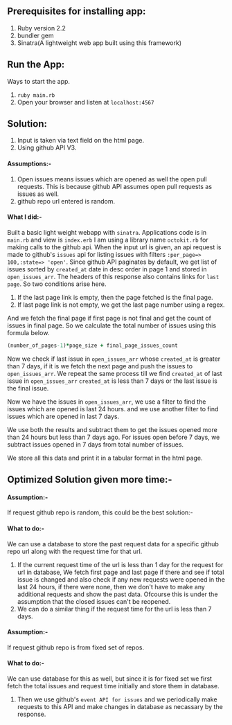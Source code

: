 ## Prerequisites for installing app:
1. Ruby version 2.2
2. bundler gem
3. Sinatra(A lightweight web app built using this framework)

## Run the App:
Ways to start the app.

1. `ruby main.rb`
2. Open your browser and listen at `localhost:4567`

## Solution:
1. Input is taken via text field on the html page.
2. Using github API V3.

#### Assumptions:-
1. Open issues means issues which are opened as well the open pull requests. This is because github API assumes open pull requests as issues as well.
2. github repo url entered is random.

#### What I did:-
Built a basic light weight webapp with `sinatra`. Applications code is in `main.rb` and view is `index.erb`
I am using a library name `octokit.rb` for making calls to the github api. 
When the input url is given, an api request is made to github's `issues` api for listing issues with filters `:per_page=> 100,:state=> 'open'`.
Since github API paginates by default, we get list of issues sorted by `created_at` date in desc order in page 1 and stored in `open_issues_arr`. The headers of this response also contains links for `last page`. So two conditions arise here.
  1. If the last page link is empty, then the page fetched is the final page.
  2. If last page link is not empty, we get the last page number using a regex.

And we fetch the final page if first page is not final and get the count of issues in final page.
So we calculate the total number of issues using this formula below.
```ruby
(number_of_pages-1)*page_size + final_page_issues_count
```

Now we check if last issue in `open_issues_arr` whose `created_at` is greater than 7 days, if it is we fetch the next page and push the issues to `open_issues_arr`. We repeat the same process till we find `created_at` of last issue in `open_issues_arr` `created_at` is less than 7 days or the last issue is the final issue.

Now we have the issues in `open_issues_arr`, we use a filter to find the issues which are opened is last 24 hours. and we use another filter to find issues which are opened in last 7 days.

We use both the results and subtract them to get the issues opened more than 24 hours but less than 7 days ago.
For issues open before 7 days, we subtract issues opened in 7 days from total number of issues. 

We store all this data and print it in a tabular format in the html page.


## Optimized Solution given more time:-

#### Assumption:-
 If request github repo is random, this could be the best solution:-

#### What to do:-
We can use a database to store the past request data for a specific github repo url along with the request time for that url.
1. If the current request time of the url is less than 1 day for the request for url in database, We fetch first page and last page if there and see if total issue is changed and also check if any new requests were opened in the last 24 hours, if there were none, then we don't have to make any additional requests and show the past data. Ofcourse this is under the assumption that the closed issues can't be reopened.
2. We can do a similar thing if the request time for the url is less than 7 days.

#### Assumption:-
 If request github repo is from fixed set of repos.

#### What to do:-
 We can use database for this as well, but since it is for fixed set we first fetch the total issues and request time initially and store them in database.
 1. Then we use github's `event API for issues` and we periodically make requests to this API and make changes in database as necassary by the response.
